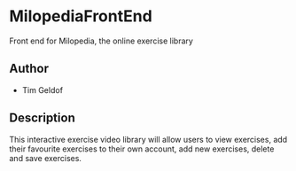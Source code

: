 # MilopediaFrontEnd
Front end for Milopedia, the online exercise library
## Author
* Tim Geldof
## Description
This interactive exercise video library will allow users to view exercises, add their favourite exercises to their own account, add new exercises, delete and save exercises.

